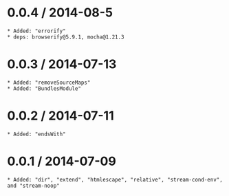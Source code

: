 0.0.4 / 2014-08-5
==================

    * Added: "errorify"
    * deps: browserify@5.9.1, mocha@1.21.3

0.0.3 / 2014-07-13
==================

    * Added: "removeSourceMaps"
    * Added: "BundlesModule"

0.0.2 / 2014-07-11
==================

    * Added: "endsWith"

0.0.1 / 2014-07-09
==================

    * Added: "dir", "extend", "htmlescape", "relative", "stream-cond-env", and "stream-noop"
